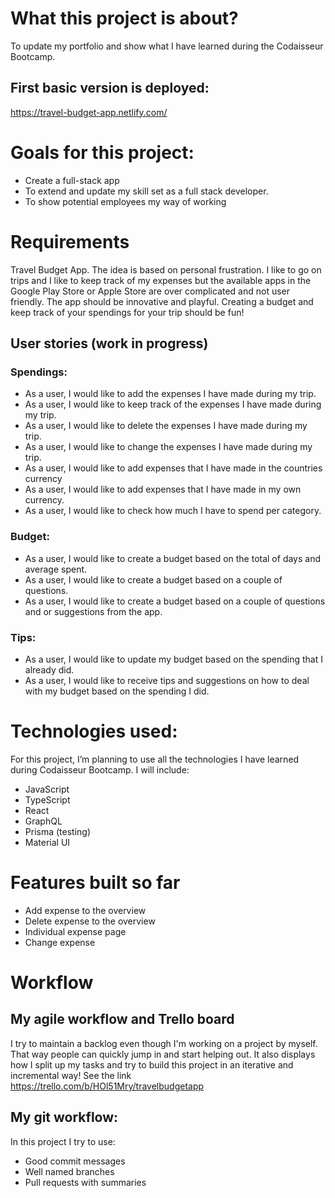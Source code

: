 # What this project is about?
To update my portfolio and show what I have learned during the Codaisseur Bootcamp. 

## First basic version is deployed:
https://travel-budget-app.netlify.com/

# Goals for this project:
- Create a full-stack app
- To extend and update my skill set as a full stack developer. 
- To show potential employees my way of working

# Requirements
Travel Budget App.
The idea is based on personal frustration. 
I like to go on trips and I like to keep track of my expenses but the available apps in the Google Play Store or Apple Store are over complicated and not user friendly. 
The app should be innovative and playful. Creating a budget and keep track of your spendings for your trip should be fun!


## User stories (work in progress)

### Spendings:
- As a user, I would like to add the expenses I have made during my trip.
- As a user, I would like to keep track of the expenses I have made during my trip.
- As a user, I would like to delete the expenses I have made during my trip.
- As a user, I would like to change the expenses I have made during my trip.
- As a user, I would like to add expenses that I have made in the countries currency
- As a user, I would like to add expenses that I have made in my own currency.
- As a user, I would like to check how much I have to spend per category. 

### Budget: 
- As a user, I would like to create a budget based on the total of days and average spent.
- As a user, I would like to create a budget based on a couple of questions.
- As a user, I would like to create a budget based on a couple of questions and or suggestions from the app. 

### Tips:
- As a user, I would like to update my budget based on the spending that I already did.
- As a user, I would like to receive tips and suggestions on how to deal with my budget based on the spending I did.

# Technologies used:
For this project, I’m planning to use all the technologies I have learned during Codaisseur Bootcamp. 
I will include:
- JavaScript
- TypeScript
- React
- GraphQL
- Prisma (testing)
- Material UI

# Features built so far
- Add expense to the overview
- Delete expense to the overview 
- Individual expense page
- Change expense 

# Workflow
## My agile workflow and Trello board
I try to maintain a backlog even though I'm working on a project by myself. That way people can quickly jump in and start helping out. It also displays how I split up my tasks and try to build this project in an iterative and incremental way!
See the link https://trello.com/b/HOl51Mry/travelbudgetapp

## My git workflow:
In this project I try to use:
- Good commit messages
- Well named branches
- Pull requests with summaries

 
